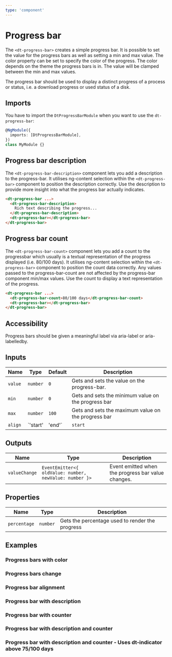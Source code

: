 ```yaml
---
type: 'component'
---
```


# Progress bar

The `<dt-progress-bar>` creates a simple progress bar.
It is possible to set the value for the progress bars as well as setting a min and max value.
The color property can be set to specify the color of the progress. The color depends on the theme the progress bars is in.
The value will be clamped between the min and max values.

The progress bar should be used to display a distinct progress of a process or status, i.e. a download progress or used status of a disk.

<docs-source-example example="ProgressBarDefaultExample"></docs-source-example>

## Imports

You have to import the `DtProgressBarModule` when you want to use the `dt-progress-bar`:

```typescript
@NgModule({
  imports: [DtProgressBarModule],
})
class MyModule {}
```

## Progress bar description

The `<dt-progress-bar-description>` component lets you add a description to the progress-bar. It utilises ng-content selection within the `<dt-progress-bar>` component
to position the description correctly. Use the description to provide more insight into what the progress bar actually indicates.

```html
<dt-progress-bar ...>
  <dt-progress-bar-description>
    Rich text describing the progress...
  </dt-progress-bar-description>
  <dt-progress-bar></dt-progress-bar>
</dt-progress-bar>
```

<docs-source-example example="ProgressBarWithDescriptionExample"></docs-source-example>

## Progress bar count

The `<dt-progress-bar-count>` component lets you add a count to the progressbar which usually is a textual representation of the progress displayed (i.e. 80/100 days). It utilises ng-content selection within the `<dt-progress-bar>` component to position the count data correctly. Any values passed to the progress-bar-count are not affected by the progress-bar component min/max values. Use the count to display a text representation of the progress.

```html
<dt-progress-bar ...>
  <dt-progress-bar-count>80/100 days</dt-progress-bar-count>
  <dt-progress-bar></dt-progress-bar>
</dt-progress-bar>
```

<docs-source-example example="ProgressBarWithCountAndDescriptionExample"></docs-source-example>

## Accessibility

Progress bars should be given a meaningful label via aria-label or aria-labelledby.

## Inputs

| Name    | Type              | Default | Description                                                           |
| ------- | ----------------- | ------- | --------------------------------------------------------------------- |
| `value` | `number`          | `0`     | Gets and sets the value on the progress-bar.                          |
| `min`   | `number`          | `0`     | Gets and sets the minimum value on the progress bar                   |
| `max`   | `number`          | `100`   | Gets and sets the maximum value on the progress bar                   |
| `align` | `'start' | 'end'` | `start` | Sets the alignment of the progress element to the star or to the end. |

## Outputs

| Name          | Type                                                   | Description                                        |
| ------------- | ------------------------------------------------------ | -------------------------------------------------- |
| `valueChange` | `EventEmitter<{ oldValue: number, newValue: number }>` | Event emitted when the progress bar value changes. |

## Properties

| Name         | Type     | Description                                     |
| ------------ | -------- | ----------------------------------------------- |
| `percentage` | `number` | Gets the percentage used to render the progress |

## Examples

### Progress bars with color

<docs-source-example example="ProgressBarWithColorExample"></docs-source-example>

### Progress bars change

<docs-source-example example="ProgressBarChangeExample"></docs-source-example>

### Progress bar alignment

<docs-source-example example="ProgressBarRightAlignedExample"></docs-source-example>

### Progress bar with description

<docs-source-example example="ProgressBarWithDescriptionExample"></docs-source-example>

### Progress bar with counter

<docs-source-example example="ProgressBarWithCountExample"></docs-source-example>

### Progress bar with description and counter

<docs-source-example example="ProgressBarWithCountAndDescriptionExample"></docs-source-example>

### Progress bar with description and counter - Uses dt-indicator above 75/100 days

<docs-source-example example="ProgressBarWithCountAndDescriptionIndicatorExample"></docs-source-example>
